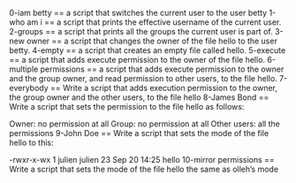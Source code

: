 0-iam betty == a script that switches the current user to the user betty
1-who am i == a script that prints the effective username of the current user.
2-groups == a script that prints all the groups the current user is part of.
3-new owner == a script that changes the owner of the file hello to the user betty.
4-empty == a script that creates an empty file called hello.
5-execute == a script that adds execute permission to the owner of the file hello.
6-multiple permissions ==  a script that adds execute permission to the owner and the group owner, and read permission to other users, to the file hello.
7-everybody == Write a script that adds execution permission to the owner, the group owner and the other users, to the file hello
 8-James Bond == Write a script that sets the permission to the file hello as follows:

Owner: no permission at all
Group: no permission at all
Other users: all the permissions
9-John Doe == Write a script that sets the mode of the file hello to this:

-rwxr-x-wx 1 julien julien 23 Sep 20 14:25 hello
10-mirror permissions == Write a script that sets the mode of the file hello the same as olleh’s mode

